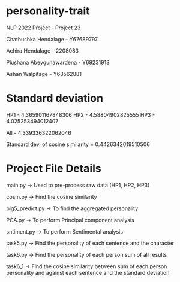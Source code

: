 # personality-trait
NLP 2022 Project - Project 23

Chathushka Hendalage - Y67689797

Achira Hendalage - 2208083

Piushana Abeygunawardena - Y69231913

Ashan Walpitage - Y63562881

# Standard deviation 
HP1 - 4.365901167848306
HP2 - 4.58804902825555
HP3 - 4.025253494012407

All - 4.339336322062046

Standard dev. of cosine similarity = 0.4426342019510506

# Project File Details

main.py -> Used to pre-process raw data (HP1, HP2, HP3)

cosm.py -> Find the cosine similarity

big5_predict.py -> To find the aggregated personality

PCA.py -> To perform Principal component analysis

sntiment.py -> To perform Sentimental analysis

task5.py -> Find the personality of each sentence and the character

task6.py -> Find the personality of each person sum of all results

task6_1 -> Find the cosine similarity between sum of each person personality and against each sentence and the standard deviation
